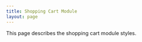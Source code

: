 ```yaml
---
title: Shopping Cart Module
layout: page
---
```


<p class="t-5">This page describes the shopping cart module styles.</p>